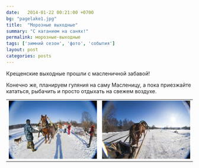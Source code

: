 ```yaml
---
date:   2014-01-22 00:21:00 +0700
bg: "pagelake1.jpg"
title:  "Морозные выходные"
summary: "С катанием на санях!"  
permalink: морозные-выходные
tags: ['зимний сезон', 'фото', 'события']
layout: post
categories: posts
---
```

Крещенские выходные прошли с масленичной забавой!

Конечно же, планируем гуляния на саму Масленицу, а пока приезжайте кататься, рыбачить и просто отдыхать на свежем воздухе.

|  |  |
|--|--|
|![](/wp-content/uploads/2014/01/2014_vadochyshcha_horse01-300x200.jpg) | ![](/wp-content/uploads/2014/01/2014_vadochyshcha_horse2-300x200.jpg)|


